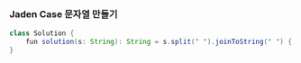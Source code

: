 ### Jaden Case 문자열 만들기
```java
class Solution {
    fun solution(s: String): String = s.split(" ").joinToString(" ") { it.lowercase().replaceFirstChar { it.uppercase() } }
}
```